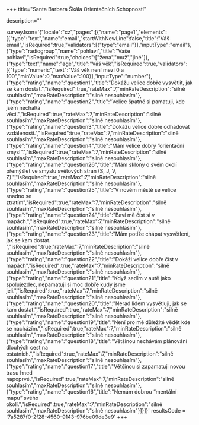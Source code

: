 +++
title="Santa Barbara Škála Orientačních Schopností"

description=""

surveyJson='{"locale":"cz","pages":[{"name":"page1","elements":[{"type":"text","name":"email","startWithNewLine":false,"title":"Váš email","isRequired":true,"validators":[{"type":"email"}],"inputType":"email"},{"type":"radiogroup","name":"pohlavi","title":"Vaše pohlaví","isRequired":true,"choices":["žena","muž","jiné"]},{"type":"text","name":"age","title":"Váš věk","isRequired":true,"validators":[{"type":"numeric","text":"Váš věk není mezi 0 a 100","minValue":0,"maxValue":100}],"inputType":"number"},{"type":"rating","name":"question1","title":"Dokážu velice dobře vysvětlit, jak se kam dostat.","isRequired":true,"rateMax":7,"minRateDescription":"silně souhlasím","maxRateDescription":"silně nesouhlasím"},{"type":"rating","name":"question2","title":"Velice špatně si pamatuji, kde jsem nechal/a věci.","isRequired":true,"rateMax":7,"minRateDescription":"silně souhlasím","maxRateDescription":"silně nesouhlasím"},{"type":"rating","name":"question3","title":"Dokážu velice dobře odhadovat vzdálenosti.","isRequired":true,"rateMax":7,"minRateDescription":"silně souhlasím","maxRateDescription":"silně nesouhlasím"},{"type":"rating","name":"question4","title":"Mám velice dobrý ”orientační smysl”.","isRequired":true,"rateMax":7,"minRateDescription":"silně souhlasím","maxRateDescription":"silně nesouhlasím"},{"type":"rating","name":"question26","title":"Mám sklony o svém okolí přemýšlet ve smyslu světových stran (S, J, V, Z).","isRequired":true,"rateMax":7,"minRateDescription":"silně souhlasím","maxRateDescription":"silně nesouhlasím"},{"type":"rating","name":"question25","title":"V novém městě se velice snadno se ztratím","isRequired":true,"rateMax":7,"minRateDescription":"silně souhlasím","maxRateDescription":"silně nesouhlasím"},{"type":"rating","name":"question24","title":"Baví mě číst si v mapách.","isRequired":true,"rateMax":7,"minRateDescription":"silně souhlasím","maxRateDescription":"silně nesouhlasím"},{"type":"rating","name":"question23","title":"Mám potíže chápat vysvětlení, jak se kam dostat. ","isRequired":true,"rateMax":7,"minRateDescription":"silně souhlasím","maxRateDescription":"silně nesouhlasím"},{"type":"rating","name":"question22","title":"Dokáži velice dobře číst v mapách","isRequired":true,"rateMax":7,"minRateDescription":"silně souhlasím","maxRateDescription":"silně nesouhlasím"},{"type":"rating","name":"question21","title":"Když sedím v autě jako spolujezdec, nepamatuji si moc dobře kudy jsme jeli.","isRequired":true,"rateMax":7,"minRateDescription":"silně souhlasím","maxRateDescription":"silně nesouhlasím"},{"type":"rating","name":"question20","title":"Nerad lidem vysvětluji, jak se kam dostat.","isRequired":true,"rateMax":7,"minRateDescription":"silně souhlasím","maxRateDescription":"silně nesouhlasím"},{"type":"rating","name":"question19","title":"Není pro mě důležité vědět kde se nacházím.","isRequired":true,"rateMax":7,"minRateDescription":"silně souhlasím","maxRateDescription":"silně nesouhlasím"},{"type":"rating","name":"question18","title":"Většinou nechávám plánování dlouhých cest na ostatních.","isRequired":true,"rateMax":7,"minRateDescription":"silně souhlasím","maxRateDescription":"silně nesouhlasím"},{"type":"rating","name":"question17","title":"Většinou si zapamatuji novou trasu hned napoprvé.","isRequired":true,"rateMax":7,"minRateDescription":"silně souhlasím","maxRateDescription":"silně nesouhlasím"},{"type":"rating","name":"question16","title":"Nemám dobrou “mentální mapu” svého okolí.","isRequired":true,"rateMax":7,"minRateDescription":"silně souhlasím","maxRateDescription":"silně nesouhlasím"}]}]}'
resultsCode = '7a5287f0-2f28-4560-9143-976be09de3e9'
+++
